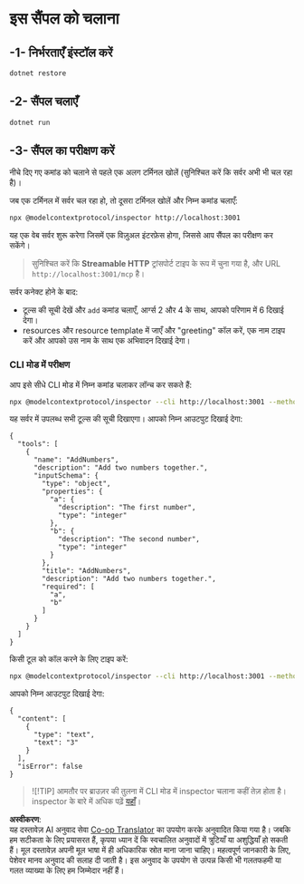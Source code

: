 <!--
CO_OP_TRANSLATOR_METADATA:
{
  "original_hash": "4eb6a48c54555c64b33c763fba3f2842",
  "translation_date": "2025-07-13T21:03:25+00:00",
  "source_file": "03-GettingStarted/06-http-streaming/solution/dotnet/README.md",
  "language_code": "hi"
}
-->
# इस सैंपल को चलाना

## -1- निर्भरताएँ इंस्टॉल करें

```bash
dotnet restore
```

## -2- सैंपल चलाएँ

```bash
dotnet run
```

## -3- सैंपल का परीक्षण करें

नीचे दिए गए कमांड को चलाने से पहले एक अलग टर्मिनल खोलें (सुनिश्चित करें कि सर्वर अभी भी चल रहा है)।

जब एक टर्मिनल में सर्वर चल रहा हो, तो दूसरा टर्मिनल खोलें और निम्न कमांड चलाएँ:

```bash
npx @modelcontextprotocol/inspector http://localhost:3001
```

यह एक वेब सर्वर शुरू करेगा जिसमें एक विज़ुअल इंटरफ़ेस होगा, जिससे आप सैंपल का परीक्षण कर सकेंगे।

> सुनिश्चित करें कि **Streamable HTTP** ट्रांसपोर्ट टाइप के रूप में चुना गया है, और URL `http://localhost:3001/mcp` है।

सर्वर कनेक्ट होने के बाद:

- टूल्स की सूची देखें और `add` कमांड चलाएँ, आर्ग्स 2 और 4 के साथ, आपको परिणाम में 6 दिखाई देगा।
- resources और resource template में जाएँ और "greeting" कॉल करें, एक नाम टाइप करें और आपको उस नाम के साथ एक अभिवादन दिखाई देगा।

### CLI मोड में परीक्षण

आप इसे सीधे CLI मोड में निम्न कमांड चलाकर लॉन्च कर सकते हैं:

```bash 
npx @modelcontextprotocol/inspector --cli http://localhost:3001 --method tools/list
```

यह सर्वर में उपलब्ध सभी टूल्स की सूची दिखाएगा। आपको निम्न आउटपुट दिखाई देगा:

```text
{
  "tools": [
    {
      "name": "AddNumbers",
      "description": "Add two numbers together.",
      "inputSchema": {
        "type": "object",
        "properties": {
          "a": {
            "description": "The first number",
            "type": "integer"
          },
          "b": {
            "description": "The second number",
            "type": "integer"
          }
        },
        "title": "AddNumbers",
        "description": "Add two numbers together.",
        "required": [
          "a",
          "b"
        ]
      }
    }
  ]
}
```

किसी टूल को कॉल करने के लिए टाइप करें:

```bash
npx @modelcontextprotocol/inspector --cli http://localhost:3001 --method tools/call --tool-name AddNumbers --tool-arg a=1 --tool-arg b=2
```

आपको निम्न आउटपुट दिखाई देगा:

```text
{
  "content": [
    {
      "type": "text",
      "text": "3"
    }
  ],
  "isError": false
}
```

> ![!TIP]
> आमतौर पर ब्राउज़र की तुलना में CLI मोड में inspector चलाना कहीं तेज़ होता है।
> inspector के बारे में अधिक पढ़ें [यहाँ](https://github.com/modelcontextprotocol/inspector)।

**अस्वीकरण**:  
यह दस्तावेज़ AI अनुवाद सेवा [Co-op Translator](https://github.com/Azure/co-op-translator) का उपयोग करके अनुवादित किया गया है। जबकि हम सटीकता के लिए प्रयासरत हैं, कृपया ध्यान दें कि स्वचालित अनुवादों में त्रुटियाँ या अशुद्धियाँ हो सकती हैं। मूल दस्तावेज़ अपनी मूल भाषा में ही अधिकारिक स्रोत माना जाना चाहिए। महत्वपूर्ण जानकारी के लिए, पेशेवर मानव अनुवाद की सलाह दी जाती है। इस अनुवाद के उपयोग से उत्पन्न किसी भी गलतफहमी या गलत व्याख्या के लिए हम जिम्मेदार नहीं हैं।